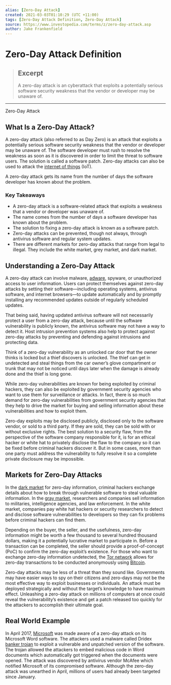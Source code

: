 ```yaml
---
alias: [Zero-Day Attack]
created: 2021-03-03T01:10:29 (UTC +11:00)
tags: [Zero-Day Attack Definition, Zero-Day Attack]
source: https://www.investopedia.com/terms/z/zero-day-attack.asp
author: Jake Frankenfield
---
```


# Zero-Day Attack Definition

> ## Excerpt
> A zero-day attack is an cyberattack that exploits a potentially serious software security weakness that the vendor or developer may be unaware of.

---

Zero-Day Attack
## What Is a Zero-Day Attack?

A zero-day attack (also referred to as Day Zero) is an attack that exploits a potentially serious software security weakness that the vendor or developer may be unaware of. The software developer must rush to resolve the weakness as soon as it is discovered in order to limit the threat to software users. The solution is called a software patch. Zero-day attacks can also be used to attack the [internet of things](https://www.investopedia.com/terms/i/internet-things.asp) (IoT).

A zero-day attack gets its name from the number of days the software developer has known about the problem.

### Key Takeaways

-   A zero-day attack is a software-related attack that exploits a weakness that a vendor or developer was unaware of.
-   The name comes from the number of days a software developer has known about the problem.
-   The solution to fixing a zero-day attack is known as a software patch.
-   Zero-day attacks can be prevented, though not always, through antivirus software and regular system updates.
-   There are different markets for zero-day attacks that range from legal to illegal. They include the white market, grey market, and dark market.

## Understanding a Zero-Day Attack

A zero-day attack can involve malware, [adware](https://www.investopedia.com/terms/a/adware.asp), spyware, or unauthorized access to user information. Users can protect themselves against zero-day attacks by setting their software—including operating systems, antivirus software, and internet browsers—to update automatically and by promptly installing any recommended updates outside of regularly scheduled updates.

That being said, having updated antivirus software will not necessarily protect a user from a zero-day attack, because until the software vulnerability is publicly known, the antivirus software may not have a way to detect it. Host intrusion prevention systems also help to protect against zero-day attacks by preventing and defending against intrusions and protecting data.

Think of a zero-day vulnerability as an unlocked car door that the owner thinks is locked but a thief discovers is unlocked. The thief can get in undetected and steal things from the car owner’s glove compartment or trunk that may not be noticed until days later when the damage is already done and the thief is long gone.

While zero-day vulnerabilities are known for being exploited by criminal hackers, they can also be exploited by government security agencies who want to use them for surveillance or attacks. In fact, there is so much demand for zero-day vulnerabilities from government security agencies that they help to drive the market for buying and selling information about these vulnerabilities and how to exploit them.

Zero-day exploits may be disclosed publicly, disclosed only to the software vendor, or sold to a third party. If they are sold, they can be sold with or without exclusive rights. The best solution to a security flaw, from the perspective of the software company responsible for it, is for an ethical hacker or white hat to privately disclose the flaw to the company so it can be fixed before criminal hackers discover it. But in some cases, more than one party must address the vulnerability to fully resolve it so a complete private disclosure may be impossible.

## Markets for Zero-Day Attacks

In the [dark market](https://www.investopedia.com/terms/d/dark-web.asp) for zero-day information, criminal hackers exchange details about how to break through vulnerable software to steal valuable information. In the [gray market](https://www.investopedia.com/terms/g/graymarket.asp), researchers and companies sell information to militaries, intelligence agencies, and law enforcement. In the white market, companies pay white hat hackers or security researchers to detect and disclose software vulnerabilities to developers so they can fix problems before criminal hackers can find them.

Depending on the buyer, the seller, and the usefulness, zero-day information might be worth a few thousand to several hundred thousand dollars, making it a potentially lucrative market to participate in. Before a transaction can be completed, the seller should provide a proof-of-concept (PoC) to confirm the zero-day exploit’s existence. For those who want to exchange zero-day information undetected, the [Tor network](https://www.investopedia.com/terms/t/tor.asp) allows for zero-day transactions to be conducted anonymously using [Bitcoin](https://www.investopedia.com/terms/b/bitcoin.asp).

Zero-day attacks may be less of a threat than they sound like. Governments may have easier ways to spy on their citizens and zero-days may not be the most effective way to exploit businesses or individuals. An attack must be deployed strategically and without the target’s knowledge to have maximum effect. Unleashing a zero-day attack on millions of computers at once could reveal the vulnerability’s existence and get a patch released too quickly for the attackers to accomplish their ultimate goal.

## Real World Example

In April 2017, [Microsoft](https://www.investopedia.com/how-microsoft-makes-money-4798809) was made aware of a zero-day attack on its Microsoft Word software. The attackers used a malware called Dridex [banker trojan](https://www.investopedia.com/terms/b/banker-trojan.asp) to exploit a vulnerable and unpatched version of the software. The trojan allowed the attackers to embed malicious code in Word documents which automatically got triggered when the documents were opened. The attack was discovered by antivirus vendor McAfee which notified Microsoft of its compromised software. Although the zero-day attack was unearthed in April, millions of users had already been targeted since January.
